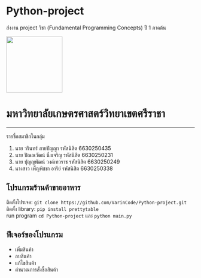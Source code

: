 # Python-project
ส่งงาน project วิชา (Fundamental Programming Concepts) ปี 1 ภาคต้น <br>

<img  src="https://upload.wikimedia.org/wikipedia/th/thumb/5/51/Logo_ku_th.svg/1200px-Logo_ku_th.svg.png" align="center" width="150" height="150">
<h1><b>มหาวิทยาลัยเกษตรศาสตร์วิทยาเขตศรีราชา</b></h1>
<hr>

รายชื่อสมาชิกในกลุ่ม
1. นาย วรินทร์ สายปัญญา รหัสนิสิต 6630250435
2. นาย ปัณณวัฒน์ นิ่งเจริญ รหัสนิสิต 6630250231
3. นาย ปุญญพัฒน์ วงค์เทวราช รหัสนิสิต 6630250249
4. นางสาว เพ็ญพิชชา อารีย์ รหัสนิสิต 6630250338

## โปรแกรมร้านค้าขายอาหาร
<tr>
ติดตั้งโปรเจค: <code>git clone https://github.com/VarinCode/Python-project.git</code><br>
ติดตั้ง library: <code>pip install prettytable</code><br>
run program <code>cd Python-project</code> และ <code>python main.py</code>

<h2>ฟีเจอร์ของโปรแกรม</h2>
<ul>
  <li>เพิ่มสินค้า</li>
  <li>ลบสินค้า</li>
  <li>แก้ไขสินค้า</li>
  <li>คำนวณการสั่งซื้อสินค้า</li>
</ul>

